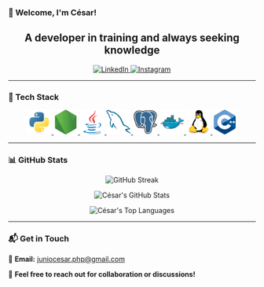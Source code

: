 ### 👋 Welcome, I'm César!

<h2 align="center">A developer in training and always seeking knowledge</h2>

<p align="center">
  <a href="https://www.linkedin.com/in/junio-c%C3%A9sar-o-232954284/" target="_blank">
    <img src="https://img.shields.io/badge/LinkedIn-0077B5?style=for-the-badge&logo=linkedin&logoColor=white" alt="LinkedIn" />
  </a>
  <a href="https://instagram.com/ollcesar" target="_blank">
    <img src="https://img.shields.io/badge/Instagram-E4405F?style=for-the-badge&logo=instagram&logoColor=white" alt="Instagram" />
  </a>
</p>

---

### 🚀 Tech Stack

<p align="center">
  <a href="https://www.python.org" target="_blank">
    <img src="https://raw.githubusercontent.com/devicons/devicon/master/icons/python/python-original.svg" alt="Python" width="50" height="50"/>
  </a>
  <a href="https://nodejs.org" target="_blank">
    <img src="https://raw.githubusercontent.com/devicons/devicon/master/icons/nodejs/nodejs-original.svg" alt="Node.js" width="50" height="50"/>
  </a>
  <a href="https://www.java.com/" target="_blank">
    <img src="https://raw.githubusercontent.com/devicons/devicon/master/icons/java/java-original.svg" alt="Java" width="50" height="50"/>
  </a>
  <a href="https://www.mysql.com/" target="_blank">
    <img src="https://raw.githubusercontent.com/devicons/devicon/master/icons/mysql/mysql-original.svg" alt="MySQL" width="50" height="50"/>
  </a>
  <a href="https://www.postgresql.org/" target="_blank">
    <img src="https://raw.githubusercontent.com/devicons/devicon/master/icons/postgresql/postgresql-original.svg" alt="PostgreSQL" width="50" height="50"/>
  </a>
  <a href="https://www.docker.com/" target="_blank">
    <img src="https://raw.githubusercontent.com/devicons/devicon/master/icons/docker/docker-original.svg" alt="Docker" width="50" height="50"/>
  </a>
  <a href="https://www.linux.org/" target="_blank">
    <img src="https://raw.githubusercontent.com/devicons/devicon/master/icons/linux/linux-original.svg" alt="Linux" width="50" height="50"/>
  </a>
  <a href="https://isocpp.org/" target="_blank">
    <img src="https://raw.githubusercontent.com/devicons/devicon/master/icons/cplusplus/cplusplus-original.svg" alt="C++" width="50" height="50"/>
  </a>
</p>

---

### 📊 GitHub Stats

<p align="center">
  <img src="https://github-readme-streak-stats.herokuapp.com/?user=ollcesar&theme=radical" alt="GitHub Streak"/>
</p>

<p align="center">
  <img src="https://github-readme-stats.vercel.app/api?username=ollcesar&show_icons=true&theme=radical" alt="César's GitHub Stats"/>
</p>

<p align="center">
  <img src="https://github-readme-stats.vercel.app/api/top-langs/?username=ollcesar&langs_count=8&theme=tokyonight&layout=donut" alt="César's Top Languages"/>
</p>

---

### 📬 Get in Touch

📧 **Email:** [juniocesar.php@gmail.com](mailto:juniocesar.php@gmail.com)

💬 **Feel free to reach out for collaboration or discussions!**
